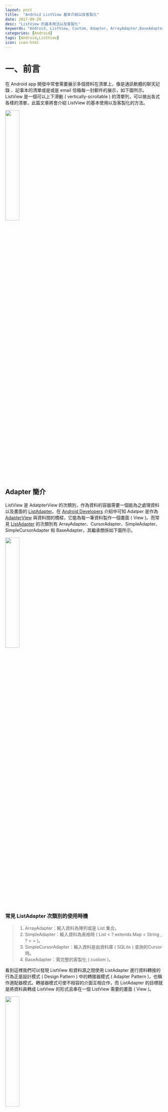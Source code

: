 ```yaml
---
layout: post
title:  "Android ListView 基本介紹以及客製化"
date: 2017-09-29
desc: "ListView 的基本用法以及客製化"
keywords: "Android, ListView, Custom, Adapter, ArrayAdapter,BaseAdapter"
categories: [Android]
tags: [Android,ListView]
icon: icon-html
---
```


# 一、前言
在 Android app 開發中常會需要展示多個資料在清單上，像是通訊軟體的聊天記錄
、記事本的清單或是或是 email 信箱每一封郵件的展示，如下圖所示。ListView 是一個可以上下滑動 ( vertically-scrollable ) 的清單列，可以做出各式各樣的清單，此篇文章將會介紹 ListView 的基本使用以及客製化的方法。

<img src="{{ site.img_path }}/20170929/基本ListView.png" width="30%">

## Adapter 簡介
ListView 是 AdatpterView 的次類別，作為資料的容器需要一個能為之處理資料以及畫面的 [ListAdapter](https://developer.android.com/reference/android/widget/ListAdapter.html)。在 [Android Developers](https://developer.android.com/reference/android/widget/Adapter.html) 介紹中可知 Adatper 是作為 [AdapterView](https://developer.android.com/reference/android/widget/AdapterView.html) 與資料間的橋樑，它能為每一筆資料製作一個畫面 ( View )。而常見 [ListAdapter](https://developer.android.com/reference/android/widget/ListAdapter.html) 的次類別有 ArrayAdapter、CursorAdapter、SimpleAdapter、SimpleCursorAdapter 和 BaseAdapter，其繼承關係如下圖所示。

<img src="{{ site.img_path }}/20170929/AdSt.png" width="30%">

### 常見 ListAdapter 次類別的使用時機

>1. ArrayAdapter：輸入資料為陣列或是 List 集合。
>2. SimpleAdapter：輸入資料為表格時 ( List < ? extends Map < String , ? > > )。
>3. SimpleCursorAdapter：輸入資料是由資料庫 ( SQLite ) 查詢的Cursor時。
>4. BaseAdapter：需完整的客製化 ( custom )。

看到這裡我們可以發現 ListView 和資料源之間使用 ListAdapter 進行資料轉接的行為正是設計模式 ( Design Pattern ) 中的轉接器模式 ( Adapter Pattern )，也稱作適配器模式。轉接器模式可使不相容的介面互相合作，而 ListAdapter 的目標就是將資料員轉成 ListView 的形式且串在一個 ListView 需要的畫面 ( View )。

<img src="{{ site.img_path }}/20170929/AdpLVD.png" width="30%">

---------------------------------------

# 二、基本使用方法介紹

## 將資料放入 Adapter
以 ArrayAdapter 為例，利用字串陣列作為資料來源的的宣告如下
```java
ArrayAdapter adapter = new ArrayAdapter(this,
            android.R.layout.simple_list_item_1,str);
```
引用的參數如下
1. 應用程式 Context context ( 程式碼中的 this )
2. 版面配置 int resource ( 程式碼中的 android.R.layout.simple_list_item_1 )
3. 陣列 T[] objects ( 程式碼中的 str )

ArrayAdapter 還有其他建構子，詳細資料請參考[官方網站](https://developer.android.com/reference/android/widget/ArrayAdapter.html?hl=zh-tw)

接著呼叫 `setAdatper(ListAdatper adapter)`
```java
ListView listView =(ListView)findViewById(R.id.listview1);
listView.setAdapter(adapter);
```

## 點擊事件處理

回應 AdapterView 所點擊的項目方式是實作
```java
private AdapterView.OnItemClickListener onItemClickListener=new AdapterView.OnItemClickListener(){
    @Override
    public void onItemClick(AdapterView parent, View v, int position, long id) {
        // Do something in response to the click
    }
};
```

接著呼叫 `setOnItemClickListener(AdapterView.OnItemClickListener onItemClickListener)`
```java
listView.setOnItemClickListener(onItemClickListener);
```

---------------------------------------

# 三、範例
## ListView 的基本使用方法：以 ArrayAdapter 為範例 

ArrayAdapter 的資料元陣列，此類別再創造一個畫面 ( View ) 時會對陣列的每一個元素呼叫 toString()，並將其結果放置到 TextView 中。

以下為 activity_main.xml

```xml
<?xml version="1.0" encoding="utf-8"?>
<android.support.constraint.ConstraintLayout xmlns:android="http://schemas.android.com/apk/res/android"
    xmlns:app="http://schemas.android.com/apk/res-auto"
    xmlns:tools="http://schemas.android.com/tools"
    android:layout_width="match_parent"
    android:layout_height="match_parent"
    tools:context="com.example.sarah.testlistview.MainActivity">

    <ListView
        android:layout_width="match_parent"
        android:layout_height="match_parent"
        android:id="@+id/listview1"
        />
</android.support.constraint.ConstraintLayout>
```

以下為 MainActivity.java

```java
package com.example.sarah.testlistview;

import android.support.v7.app.AppCompatActivity;
import android.os.Bundle;
import android.view.View;
import android.widget.AbsListView;
import android.widget.AdapterView;
import android.widget.ArrayAdapter;
import android.widget.ListView;
import android.widget.Toast;

public class MainActivity extends AppCompatActivity {

    String[]str={"test1","test2","test3","test4"};
    @Override
    protected void onCreate(Bundle savedInstanceState) {
        super.onCreate(savedInstanceState);
        setContentView(R.layout.activity_main);

        ListView listView =(ListView)findViewById(R.id.listview1);
        ArrayAdapter adapter = new ArrayAdapter(this,android.R.layout.simple_list_item_1,str);
        listView.setAdapter(adapter);
        listView.setOnItemClickListener(onItemClickListener);
    }

    private AdapterView.OnItemClickListener onItemClickListener=new AdapterView.OnItemClickListener(){
        @Override
        public void onItemClick(AdapterView<?> adapterView, View view, int i, long l) {
            Toast.makeText(MainActivity.this,"點選第 "+(i +1) +" 個 \n內容："+str[i], Toast.LENGTH_SHORT).show();
        }
    };
}
```
上述程式碼中 ListView 所使用 item 的 layout ( android.R.layout.simple_list_item_1 ) 是 android 所提供的內建 layout。其他官方提供的 layout 有 simple_list_item_checked、
simple_list_item_multiple_choice 和 simple_list_item_single_choice，使用者可自行更改嘗試執行結果。


在[官方網站](https://developer.android.com/reference/android/widget/ArrayAdapter.html)中提到若要使用ListView搭配ArrayAdapter建議改用RecyclerView類別，因為此類別有更好的表現。

## 客製化 ListView：以 BaseAdapter 為範例

BaseAdapter 是一個可以使用在 ListView 或是 Spinner 的基礎抽象類別，使用時機是在一個 item ( Data row ) 有多個 View 要呈現時，例如在一個 item 放 Image、Buttom 和 TextView。BaseAdapter 的使用上有極大的彈性，其客製化的使用上比基本使用多了兩個步驟：
>1. 建立每一個 item 的 layout ( 可參看下面 list_item 的程式碼 )
>2. BaseAdapter 的實作 ( 可參看 MyBaseAdapter.java 程式碼 )

此範例中放入兩個 TextView，每個 item 都能呈現兩個文字資料。
以下為 list_item.xml
```xml
<?xml version="1.0" encoding="utf-8"?>
<LinearLayout xmlns:android="http://schemas.android.com/apk/res/android"
    android:layout_width="match_parent"
    android:layout_height="match_parent">

    <TextView
        android:id="@+id/textView"
        android:layout_width="wrap_content"
        android:layout_height="wrap_content"
        android:layout_weight="1"
        android:text="TextView" />

    <TextView
        android:id="@+id/textView2"
        android:layout_width="wrap_content"
        android:layout_height="wrap_content"
        android:layout_weight="4"
        android:text="TextView" />
</LinearLayout>
```
繼承 BaseAdapter 抽象類別需要實作四個方法，如下
```java
public class MyBaseAdapter extends BaseAdapter {

    //  取得集合的大小
    @Override
    public int getCount() {
        return 0;
    }

    // 透過索引取得 item ( 某一列 ) 的內容
    @Override
    public Object getItem(int i) {
        return null;
    }

    // 取得 item ( 某一列 ) 的 ID
    @Override
    public long getItemId(int i) {
        return 0;
    }

    // 取得 item ( 某一列 ) 的畫面 ( View )
    @Override
    public View getView(int i, View view, ViewGroup viewGroup) {
        return null;
    }
}

```

此段的解說重點將放在 getView 方法上。在滑動 ListView 時， ListView 中的某一列 ( item ) 超出手機螢幕畫面時會呼叫 getView 方法。為了不浪費系統資源必須先判斷畫面是否已經存在，若已存在則不須建立新的畫面，若不存在再去建立新的畫面。
以下為 MyBaseAdapter.java
```java
package com.example.sarah.testlistview;

import android.content.Context;
import android.view.LayoutInflater;
import android.view.View;
import android.view.ViewGroup;
import android.widget.BaseAdapter;
import android.widget.TextView;
import java.util.ArrayList;

/**
 * Created by sarah on 2017/9/27.
 */

public class MyBaseAdapter extends BaseAdapter {

    private Context context;
    private LayoutInflater li;
    private ArrayList<String[]> data;

    public MyBaseAdapter(Context context, ArrayList data){
        this.context = context;
        this.data = data;
        this.li = LayoutInflater.from(this.context);
    }

    @Override
    public int getCount() {
        return data.size();
    }

    @Override
    public Object getItem(int i) {
        return data.get(i);
    }

    @Override
    public long getItemId(int i) {
        Object obj = data.get(i);
        return data.indexOf(obj);
    }

    private static class ViewHolder{
        TextView data;
        TextView entertainment;
    }

    @Override
    public View getView(int i, View view, ViewGroup viewGroup) {
        ViewHolder holder;
        if(view == null){
            view = li.inflate(R.layout.list_item,viewGroup,false);
            holder = new ViewHolder();
            holder.data = (TextView)view.findViewById(R.id.textView);
            holder.entertainment=(TextView)view.findViewById(R.id.textView2);
            view.setTag(holder);
        }else{
            holder = (ViewHolder)view.getTag();
        }
        holder.data.setText(data.get(i)[0]);
        holder.entertainment.setText(data.get(i)[1]);
        return view;
    }
}

```

剩下的部分跟ListView的基本使用方法是同一個概念。
以下為 activity_main.xml
```xml
<?xml version="1.0" encoding="utf-8"?>
<android.support.constraint.ConstraintLayout xmlns:android="http://schemas.android.com/apk/res/android"
    xmlns:app="http://schemas.android.com/apk/res-auto"
    xmlns:tools="http://schemas.android.com/tools"
    android:layout_width="match_parent"
    android:layout_height="match_parent"
    tools:context="com.example.sarah.testlistview.MainActivity">

    <ListView
        android:id="@+id/listview1"
        android:layout_width="368dp"
        android:layout_height="495dp"
        android:layout_marginRight="8dp"
        app:layout_constraintRight_toRightOf="parent"
        android:layout_marginLeft="8dp"
        app:layout_constraintLeft_toLeftOf="parent"
        app:layout_constraintBottom_toBottomOf="parent"
        android:layout_marginBottom="8dp"
        app:layout_constraintTop_toTopOf="parent"
        android:layout_marginTop="8dp" />
</android.support.constraint.ConstraintLayout>
```

以下為 MainActivity.java
```java
package com.example.sarah.testlistview;

import android.os.Bundle;
import android.support.v7.app.AppCompatActivity;
import android.view.View;
import android.widget.AdapterView;
import android.widget.ListView;
import android.widget.Toast;

import java.util.ArrayList;

public class MainActivity extends AppCompatActivity {

    private ListView ls;
    ArrayList<String[]> data;
    @Override
    protected void onCreate(Bundle savedInstanceState) {
        super.onCreate(savedInstanceState);
        setContentView(R.layout.activity_main);

        ls = (ListView) findViewById(R.id.listview1);

        data = new ArrayList();

        String [][] datas = { {"星期一","吃飯睡覺打東東"},
                {"星期二","買書爬山好幸福"},
                {"星期三","聊天打屁發神經"},
                {"星期四","讀書放空真好笑"},
                {"星期五","悠哉悠哉寫程式"},
                {"星期六","跑步休息真愜意"},
                {"星期日","開開心心去郊遊"}};

        for(int i =0;i<datas.length;i++){
            data.add(datas[i]);
        }

        MyBaseAdapter mba = new MyBaseAdapter(this,data);

        ls.setAdapter(mba);
        ls.setOnItemClickListener(onItemClickListener);

    }
    private AdapterView.OnItemClickListener onItemClickListener=new AdapterView.OnItemClickListener(){
        @Override
        public void onItemClick(AdapterView<?> adapterView, View view, int i, long l) {
            StringBuilder completeData = new StringBuilder();
            for(int j=0;j<data.get(i).length;j++)
                completeData.append(data.get(i)[j]);
            Toast.makeText(MainActivity.this,"點選第 "+(i +1) +" 個 \n內容："+completeData.toString(), Toast.LENGTH_SHORT).show();
        }
    };
}
```

相關文章

* [Android ListView Tutorial](https://www.raywenderlich.com/124438/android-listview-tutorial)
* [Using lists in Android wth ListView - Tutorial](http://www.vogella.com/tutorials/AndroidListView/article.html#androidlists_overview)
* [Android开发：ListView、AdapterView、RecyclerView全面解析](http://www.jianshu.com/p/4e8e4fd13cf7)

